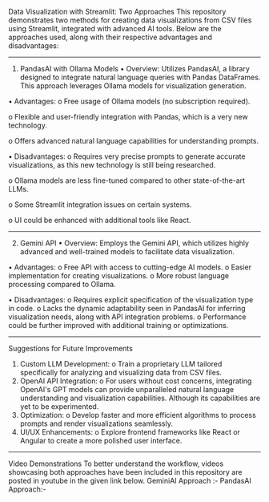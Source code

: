 Data Visualization with Streamlit: Two Approaches
This repository demonstrates two methods for creating data visualizations from CSV files using Streamlit, integrated with advanced AI tools. 
Below are the approaches used, along with their respective advantages and disadvantages:

________________________________________
1. PandasAI with Ollama Models
•	Overview:
Utilizes PandasAI, a library designed to integrate natural language queries with Pandas DataFrames. This approach leverages Ollama models for visualization generation.

•	Advantages:
o	Free usage of Ollama models (no subscription required).

o	Flexible and user-friendly integration with Pandas, which is a very new technology.

o	Offers advanced natural language capabilities for understanding prompts.


•	Disadvantages:
o	Requires very precise prompts to generate accurate visualizations, as this new technology is still being researched.

o	Ollama models are less fine-tuned compared to other state-of-the-art LLMs.

o	Some Streamlit integration issues on certain systems.

o	UI could be enhanced with additional tools like React.

________________________________________
2. Gemini API
•	Overview:
Employs the Gemini API, which utilizes highly advanced and well-trained models to facilitate data visualization.

•	Advantages:
o	Free API with access to cutting-edge AI models.
o	Easier implementation for creating visualizations.
o	More robust language processing compared to Ollama.

•	Disadvantages:
o	Requires explicit specification of the visualization type in code.
o	Lacks the dynamic adaptability seen in PandasAI for inferring visualization needs, along with API integration problems.
o	Performance could be further improved with additional training or optimizations.
________________________________________
Suggestions for Future Improvements
1.	Custom LLM Development:
o	Train a proprietary LLM tailored specifically for analyzing and visualizing data from CSV files.
2.	OpenAI API Integration:
o	For users without cost concerns, integrating OpenAI's GPT models can provide unparalleled natural language understanding and visualization capabilities. Although its capabilities are yet to be experimented.
4.	Optimization:
o	Develop faster and more efficient algorithms to process prompts and render visualizations seamlessly.
5.	UI/UX Enhancements:
o	Explore frontend frameworks like React or Angular to create a more polished user interface.

________________________________________
Video Demonstrations
To better understand the workflow, videos showcasing both approaches have been included in this repository are posted in youtube in the given link below.
GeminiAI Approach :- 
PandasAI Approach:- 

